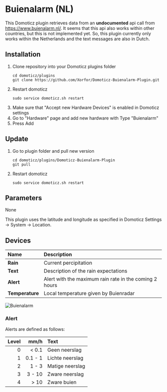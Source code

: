 # Buienalarm (NL)
This Domoticz plugin retrieves data from an **undocumented** api call from https://www.buienalarm.nl/.
It seems that this api also works within other countries, but this is not implemented yet. So, this plugin currently only works within the Netherlands and the text messages are also in Dutch. 

## Installation
1. Clone repository into your Domoticz plugins folder
    ```
    cd domoticz/plugins
    git clone https://github.com/Xorfor/Domoticz-Buienalarm-Plugin.git
    ```
1. Restart domoticz
    ```
    sudo service domoticz.sh restart
    ```
1. Make sure that "Accept new Hardware Devices" is enabled in Domoticz settings
1. Go to "Hardware" page and add new hardware with Type "Buienalarm"
1. Press Add

## Update
1. Go to plugin folder and pull new version
    ```
    cd domoticz/plugins/Domoticz-Buienalarm-Plugin
    git pull
    ```
1. Restart domoticz
    ```
    sudo service domoticz.sh restart
    ```

## Parameters
None

This plugin uses the latitude and longitude as specified in Domoticz Settings -> System -> Location.

## Devices
| Name            | Description
| :---            | :---
| **Rain**        | Current percipitation
| **Text**        | Description of the rain expectations
| **Alert**       | Alert with the maximum rain rate in the coming 2 hours
| **Temperature** | Local temperature given by Buienradar

![Buienalarm](https://github.com/Xorfor/Domoticz-Buienalarm-Plugin/blob/master/buienalarm.png)

### Alert
Alerts are defined as follows:

| Level | mm/h    | Text
| ---:  | ---:    | :---
| 0     | < 0.1   | Geen neerslag
| 1     | 0.1 - 1 | Lichte neerslag
| 2     | 1 - 3   | Matige neerslag
| 3     | 3 - 10  | Zware neerslag
| 4     | > 10    | Zware buien
